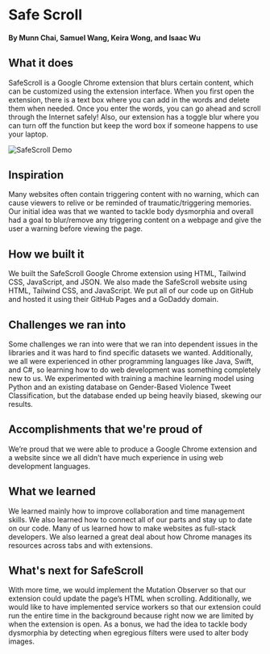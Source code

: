 # Safe Scroll
#### By Munn Chai, Samuel Wang, Keira Wong, and Isaac Wu

## What it does
SafeScroll is a Google Chrome extension that blurs certain content, which can be customized using the extension interface. When you first open the extension, there is a text box where you can add in the words and delete them when needed. Once you enter the words, you can go ahead and scroll through the Internet safely! Also, our extension has a toggle blur where you can turn off the function but keep the word box if someone happens to use your laptop.

![SafeScroll Demo](https://cdn.discordapp.com/attachments/1162813949436239902/1163168075529601034/image.png?ex=653e97af&is=652c22af&hm=d4a1dd6e0f92d6d2f589bebca8e7b828105d15810453f0ee8c36fb9e648df2ed&)

## Inspiration
Many websites often contain triggering content with no warning, which can cause viewers to relive or be reminded of traumatic/triggering memories. Our initial idea was that we wanted to tackle body dysmorphia and overall had a goal to blur/remove any triggering content on a webpage and give the user a warning before viewing the page.

## How we built it
We built the SafeScroll Google Chrome extension using HTML, Tailwind CSS, JavaScript, and JSON. We also made the SafeScroll website using HTML, Tailwind CSS, and JavaScript. We put all of our code up on GitHub and hosted it using their GitHub Pages and a GoDaddy domain. 

## Challenges we ran into
Some challenges we ran into were that we ran into dependent issues in the libraries and it was hard to find specific datasets we wanted. Additionally, we all were experienced in other programming languages like Java, Swift, and C#, so learning how to do web development was something completely new to us. We experimented with training a machine learning model using Python and an existing database on Gender-Based Violence Tweet Classification, but the database ended up being heavily biased, skewing our results.

## Accomplishments that we're proud of
We’re proud that we were able to produce a Google Chrome extension and a website since we all didn’t have much experience in using web development languages. 

## What we learned
We learned mainly how to improve collaboration and time management skills. We also learned how to connect all of our parts and stay up to date on our code. Many of us learned how to make websites as full-stack developers. We also learned a great deal about how Chrome manages its resources across tabs and with extensions.

## What's next for SafeScroll
With more time, we would implement the Mutation Observer so that our extension could update the page’s HTML when scrolling. Additionally, we would like to have implemented service workers so that our extension could run the entire time in the background because right now we are limited by when the extension is open. As a bonus, we had the idea to tackle body dysmorphia by detecting when egregious filters were used to alter body images.
